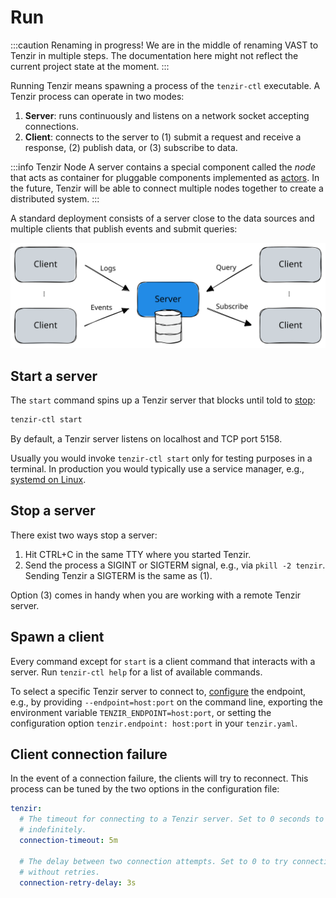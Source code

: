 # Run

:::caution Renaming in progress!
We are in the middle of renaming VAST to Tenzir in multiple steps. The
documentation here might not reflect the current project state at the moment.
:::

Running Tenzir means spawning a process of the `tenzir-ctl` executable. A Tenzir
process can operate in two modes:

1. **Server**: runs continuously and listens on a network socket accepting
   connections.
2. **Client**: connects to the server to (1) submit a request and receive a
   response, (2) publish data, or (3) subscribe to data.

:::info Tenzir Node
A server contains a special component called the *node* that acts as container
for pluggable components implemented as
[actors](../../architecture/actor-model.md). In the future, Tenzir will
be able to connect multiple nodes together to create a distributed system.
:::

A standard deployment consists of a server close to the data sources and
multiple clients that publish events and submit queries:

![Client & Server](client-server.excalidraw.svg)

## Start a server

The `start` command spins up a Tenzir server that blocks until told to
[stop](#stop-a-server):

```bash
tenzir-ctl start
```

By default, a Tenzir server listens on localhost and TCP port 5158.

Usually you would invoke `tenzir-ctl start` only for testing purposes in a
terminal. In production you would typically use a service manager, e.g.,
[systemd on Linux](../../setup/install/linux.md#systemd).

## Stop a server

There exist two ways stop a server:

1. Hit CTRL+C in the same TTY where you started Tenzir.
2. Send the process a SIGINT or SIGTERM signal, e.g., via `pkill -2 tenzir`.
   Sending Tenzir a SIGTERM is the same as (1).

Option (3) comes in handy when you are working with a remote Tenzir server.

## Spawn a client

Every command except for `start` is a client command that interacts with a
server. Run `tenzir-ctl help` for a list of available commands.

To select a specific Tenzir server to connect to,
[configure](../../setup/configure.md) the endpoint, e.g., by providing
`--endpoint=host:port` on the command line, exporting the environment variable
`TENZIR_ENDPOINT=host:port`, or setting the configuration option
`tenzir.endpoint: host:port` in your `tenzir.yaml`.

## Client connection failure

In the event of a connection failure, the clients will try to reconnect.
This process can be tuned by the two options in the configuration file:

```yaml
tenzir:
  # The timeout for connecting to a Tenzir server. Set to 0 seconds to wait
  # indefinitely.
  connection-timeout: 5m

  # The delay between two connection attempts. Set to 0 to try connecting
  # without retries.
  connection-retry-delay: 3s
```
